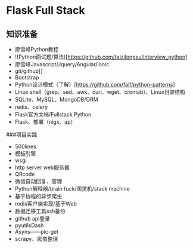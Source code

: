 # Flask Full Stack

## 知识准备

+ 廖雪峰Python教程
+ !(Python面试题/算法)[https://github.com/taizilongxu/interview_python]
+ 廖雪峰Javascript/Jquery/Angular/ionic
+ git/github[]
+ Bootstrap
+ Python设计模式（了解）[https://github.com/faif/python-patterns]
+ Linux shell（grep、sed、awk、curl、wget、crontab）、Linux目录结构
+ SQLite、MySQL、MongoDB/ORM
+ redis、celery
+ Flask官方文档/Fullstack Python
+ Flask、部署（nigx、ap）




###项目实践

+ 500lines
+ 模板引擎
+ wsgi
+ http server web服务器
+ QRcode
+ 微信自动回复、管理
+ Python解释器/brain fuck/图灵机/stack machine
+ 基于协程的异步爬虫
+ redis客户端实现/基于Web
+ 数据迁移工具ssh备份
+ github api登录
+ pyutilsDash
+ Asyns——pic-get
+ scrapy、爬虫整理


